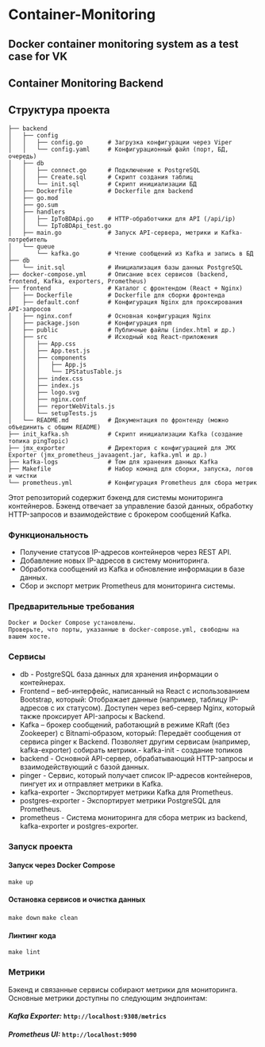 # Container-Monitoring
## Docker container monitoring system as a test case for VK

## Container Monitoring Backend

## Структура проекта

```.
├── backend
│   ├── config
│   │   ├── config.go       # Загрузка конфигурации через Viper
│   │   └── config.yaml     # Конфигурационный файл (порт, БД, очередь)
│   ├── db
│   │   ├── connect.go      # Подключение к PostgreSQL
│   │   ├── Create.sql      # Скрипт создания таблиц
│   │   └── init.sql        # Скрипт инициализации БД
│   ├── Dockerfile          # Dockerfile для backend
│   ├── go.mod
│   ├── go.sum
│   ├── handlers
│   │   ├── IpToBDApi.go    # HTTP-обработчики для API (/api/ip)
│   │   └── IpToBDApi_test.go
│   ├── main.go             # Запуск API-сервера, метрики и Kafka-потребитель
│   └── queue
│       └── kafka.go        # Чтение сообщений из Kafka и запись в БД
├── db
│   └── init.sql            # Инициализация базы данных PostgreSQL
├── docker-compose.yml      # Описание всех сервисов (backend, frontend, Kafka, exporters, Prometheus)
├── frontend                # Каталог с фронтендом (React + Nginx)
│   ├── Dockerfile          # Dockerfile для сборки фронтенда
│   ├── default.conf        # Конфигурация Nginx для проксирования API-запросов
│   ├── nginx.conf          # Основная конфигурация Nginx
│   ├── package.json        # Конфигурация npm
│   ├── public              # Публичные файлы (index.html и др.)
│   ├── src                 # Исходный код React-приложения
│   │   ├── App.css
│   │   ├── App.test.js
│   │   ├── components
│   │   │   ├── App.js
│   │   │   └── IPStatusTable.js
│   │   ├── index.css
│   │   ├── index.js
│   │   ├── logo.svg
│   │   ├── nginx.conf
│   │   ├── reportWebVitals.js
│   │   └── setupTests.js
│   └── README.md           # Документация по фронтенду (можно объединить с общим README)
├── init_kafka.sh           # Скрипт инициализации Kafka (создание топика pingTopic)
├── jmx_exporter            # Директория с конфигурацией для JMX Exporter (jmx_prometheus_javaagent.jar, kafka.yml и др.)
├── kafka-logs              # Том для хранения данных Kafka
├── Makefile                # Набор команд для сборки, запуска, логов и чистки
└── prometheus.yml          # Конфигурация Prometheus для сбора метрик
```

Этот репозиторий содержит бэкенд для системы мониторинга контейнеров. Бэкенд отвечает за управление базой данных, обработку HTTP-запросов и взаимодействие с брокером сообщений Kafka.

### Функциональность

- Получение статусов IP-адресов контейнеров через REST API.
- Добавление новых IP-адресов в систему мониторинга. 
- Обработка сообщений из Kafka и обновление информации в базе данных.
- Сбор и экспорт метрик Prometheus для мониторинга системы.

### Предварительные требования

    Docker и Docker Compose установлены.
    Проверьте, что порты, указанные в docker-compose.yml, свободны на вашем хосте.

### Сервисы
- db - PostgreSQL база данных для хранения информации о контейнерах.
- Frontend – веб-интерфейс, написанный на React с использованием Bootstrap, который:
  Отображает данные (например, таблицу IP-адресов с их статусом).
  Доступен через веб-сервер Nginx, который также проксирует API-запросы к Backend.
- Kafka – брокер сообщений, работающий в режиме KRaft (без Zookeeper) с Bitnami‑образом, который: Передаёт сообщения от сервиса pinger к Backend. Позволяет другим сервисам (например, kafka-exporter) собирать метрики.- kafka-init - создание топиков
- backend - Основной API-сервер, обрабатывающий HTTP-запросы и взаимодействующий с базой данных.
- pinger - Сервис, который получает список IP-адресов контейнеров, пингует их и отправляет метрики в Kafka.
- kafka-exporter - Экспортирует метрики Kafka для Prometheus.
- postgres-exporter - Экспортирует метрики PostgreSQL для Prometheus.
- prometheus - Система мониторинга для сбора метрик из backend, kafka-exporter и postgres-exporter.

### Запуск проекта

#### Запуск через Docker Compose

```make up``` 

#### Остановка сервисов и очистка данных

```make down```
```make clean```

#### Линтинг кода

```make lint```

### Метрики

Бэкенд и связанные сервисы собирают метрики для мониторинга. Основные метрики доступны по следующим эндпоинтам:

#### *Kafka Exporter:* `http://localhost:9308/metrics`

#### *Prometheus UI:* `http://localhost:9090`



